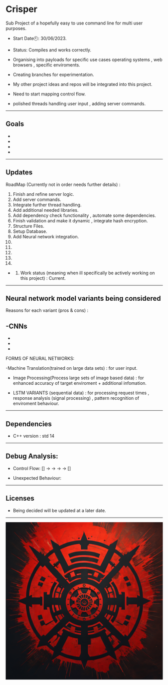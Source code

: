 # Crisper
Sub Project of a hopefully easy to use command line for multi user purposes.

- Start Date🕙: 30/06/2023.

-  Status: Compiles and works correctly.

- Organising into payloads for specific use cases operating systems , web browsers , specific enviroments.

- Creating branches for experimentation. 
- My other project ideas and repos will be integrated into this project.
- Need to start mapping control flow.
- polished threads handling user input , adding server commands.

--------------------------------------------------------
Goals
-----

-
-
-
-
-------------------------------------------------------------------------
Updates
---

RoadMap (Currently not in order needs further details) :
  1.  Finish and refine server logic.
  2.  Add server commands.
  3.  Integrate further thread handling.
  4.  Add additional needed libraries.
  5.  Add dependency check functionality , automate some dependencies.
  6.  Finish validation and make it dynamic , integrate hash encryption.
  7.  Structure Files.
  8.  Setup Database.
  9.  Add Neural network integration.
  10.
  11.
  12.
  13.
  14.

- 1. Work status (meaning when ill specifically be actively working on this project) : Current.

--------
Neural network model variants being considered
--
Reasons for each variant (pros & cons) :

-CNNs 
-
-
-
-

FORMS OF NEURAL NETWORKS:

-Machine Translation(trained on large data sets) : for user input.

- Image Processing(Process large sets of image based data) : for enhanced accuracy of target enviroment + additional infomation.

- LSTM VARIANTS (sequential data) : for processing request times , response analysis (signal processing) , pattern recognition of enviroment behaviour.

---------------
Dependencies
----
- C++ version : std 14
---------------
Debug Analysis:
---
- Control Flow: [] -> -> -> -> []

- Unexpected Behaviour:
-----------
Licenses
----

- Being decided will be updated at a later date.

-------------------------------------------------------------------------------------------------
![CRISPER2](https://raw.githubusercontent.com/indirectDirectEnumeration69/Crisper/main/CRISPER2.png)


